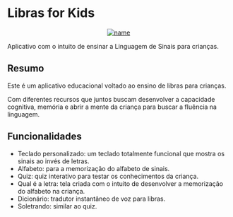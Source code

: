 # Libras for Kids

<p align="center">
  <a href="#">
    <img alt="name" title="name" src="https://hefesto.uea.edu.br:8443/gitlab/software-dev-foundations/team-03/blob/essencial-files/Images/logoLibras4Kids.jpeg">
  </a>
</p>

Aplicativo com o intuito de ensinar a Linguagem de Sinais para crianças.

## Resumo

Este é um aplicativo educacional voltado ao ensino de libras para crianças. 

Com diferentes recursos que juntos buscam desenvolver a capacidade cognitiva, memória e abrir a mente da criança para buscar a fluência na linguagem.

## Funcionalidades
* Teclado personalizado: um teclado totalmente funcional que mostra os sinais ao invés de letras.
* Alfabeto: para a memorização do alfabeto de sinais.
* Quiz: quiz interativo para testar os conhecimentos da criança. 
* Qual é a letra: tela criada com o intuito de desenvolver a memorização do alfabeto na criança. 
* Dicionário: tradutor instantâneo de voz para libras. 
* Soletrando: similar ao quiz.
